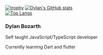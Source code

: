 [![trophy](https://github-profile-trophy.vercel.app/?username=dylanbozarth)](https://github.com/ryo-ma/github-profile-trophy)
[![Dylan's GitHub stats](https://github-readme-stats.vercel.app/api?username=dylanbozarth)](https://github.com/dylanbozarth/github-readme-stats) <br />
[![Top Langs](https://github-readme-stats.vercel.app/api/top-langs/?username=dylanbozarth&layout=compact)](https://github.com/anuraghazra/github-readme-stats)
<div>
  <h3>Dylan Bozarth </h3>
  <p>Self taught JavaScript/TypeScript developer</p>
   <p>Currently learning Dart and flutter </p>

</div>
